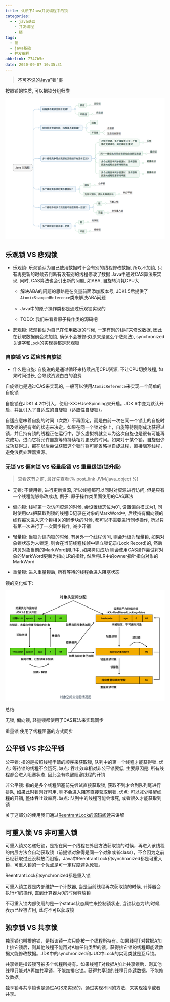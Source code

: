 ```yaml
---
title: 认识下Java并发编程中的锁
categories:
  - - java基础
    - 并发编程
    - 锁
tags:
  - 锁
  - java基础
  - 并发编程
abbrlink: 7747b5e
date: 2020-09-07 10:35:31
---
```


> [不可不说的Java"锁"事](https://tech.meituan.com/2018/11/15/java-lock.html)

按照锁的性质, 可以把锁分组归类

![锁家族](/image/锁分类.png)

<!-- more -->

## 乐观锁 VS 悲观锁

- 乐观锁: 乐观锁认为自己使用数据时不会有别的线程修改数据, 所以不加锁, 只有再更新的时候去判断有没有别的线程修改了数据
Java中通过CAS算法来实现, 同时, CAS算法也会引出新的问题, 如ABA, 自旋转消耗CPU大

    - 解决ABA的问题的思路是在变量前面添加版本号, JDK1.5后提供了`AtomicStampedReference`类来解决ABA问题

    - Java中的原子操作类都是通过乐观锁实现的
    
    - TODO: 我们来看看原子操作类的源码吧

- 悲观锁: 悲观锁认为自己在使用数据的时候, 一定有别的线程来修改数据, 因此在获取数据前会先加锁, 
确保不会被修改(原来是这么个悲观法), synchronized关键字和`Lock`的实现类都是悲观锁

### 自旋锁 VS 适应性自旋锁

- 什么是自旋: 自旋说的是通过循环来持续占用CPU资源, 不让CPU切换线程, 如果时间过长, 会导致资源白白的浪费

自旋锁也是通过CAS来实现的, 一般可以使用`AtomicReference`来实现一个简单的自旋锁

自旋锁在JDK1.4.2中引入，使用-XX:+UseSpinning来开启。JDK 6中变为默认开启，并且引入了自适应的自旋锁（适应性自旋锁）。

自适应意味着自旋的时间（次数）不再固定，而是由前一次在同一个锁上的自旋时间及锁的拥有者的状态来决定。如果在同一个锁对象上，自旋等待刚刚成功获得过锁，并且持有锁的线程正在运行中，那么虚拟机就会认为这次自旋也是很有可能再次成功，进而它将允许自旋等待持续相对更长的时间。如果对于某个锁，自旋很少成功获得过，那在以后尝试获取这个锁时将可能省略掉自旋过程，直接阻塞线程，避免浪费处理器资源。

### 无锁 VS 偏向锁 VS 轻量级锁 VS 重量级锁(锁升级)

> 查看这节之前, 最好先查看{% post_link JVM/java_object %}

- 无锁: 不使用锁, 进行更新资源, 所以线程都可以同时对资源进行访问, 但是只有一个线程能够修改成功, 例子: 原子操作类里面使用的CAS算法

- 偏向锁: 线程第一次访问资源的时候, 会设置标志位为01, 设置偏向模式为1, 同时使用`CAS`把获取到锁的线程ID记录在对象的MarkWord中,
后续持有偏向锁的线程每次进入这个锁相关的同步块的时候, 都可以不需要进行同步操作, 所以只有第一次进行了一次同步操作, 减少开销

- 轻量锁: 当锁为偏向锁的时候, 有另外一个线程访问, 则会升级为轻量锁, 
如果对象锁状态为未锁定, 则会在当前线程栈帧中建立锁记录(Lock Record)的, 然后拷贝对象当前的MarkWord到LR中, 如果拷贝成功
则会使用CAS操作尝试将对象的MarkWord更新为指向LR的指针, 然后将LR中的owner指针指向对象的MarkWord

- 重量锁: 进入重量锁后, 所有等待的线程会进入阻塞状态

锁的变化如下:

![锁变化](../../../image/锁状态转换.jpg)

总结:

无锁, 偏向锁, 轻量锁都使用了CAS算法来实现同步

重量锁 使用了线程阻塞的方式同步

## 公平锁 VS 非公平锁

公平锁: 指的是按照线程申请的顺序来获取锁, 队列中的第一个线程才能获得锁. 优点: 等待锁的线程不会饿死, 缺点: 吞吐效率相对非公平锁要低,
主要原因是: 所有线程都会进入阻塞状态, 因此会有唤醒阻塞线程的开销

非公平锁: 指的是多个线程阻塞前先尝试直接获取锁, 获取不到才会到队列尾进行排队, 如果此时锁刚好可用, 则不会进入阻塞直接获取到锁.
优点: 可以减少唤醒线程的开销, 整体吞吐效率高. 缺点: 队列中的线程可能会饿死, 或者很久才能获取到锁

关于这部分的使用我们通过[ReentrantLock的源码阅读](./ReentrantLock.md)来讲解

## 可重入锁 VS 非可重入锁

可重入锁又名递归锁，是指在同一个线程在外层方法获取锁的时候，再进入该线程的内层方法会自动获取锁（前提锁对象得是同一个对象或者class），不会因为之前已经获取过还没释放而阻塞。Java中ReentrantLock和synchronized都是可重入锁，可重入锁的一个优点是可一定程度避免死锁。

ReentrantLock和synchronized都是重入锁

可重入锁主要是内部维护一个计数器, 当是当前线程再次获取锁的时候, 计算器会执行+1的操作, 直到计算器为0的时候释放锁

不可重入锁内部使用的是一个status状态属性来控制锁状态, 当锁状态为1的时候, 表示已经被占用, 此时不可以获取锁

## 独享锁 VS 共享锁

独享锁也叫排他锁，是指该锁一次只能被一个线程所持有。如果线程T对数据A加上排它锁后，则其他线程不能再对A加任何类型的锁。获得排它锁的线程即能读数据又能修改数据。JDK中的synchronized和JUC中Lock的实现类就是互斥锁。

共享锁是指该锁可被多个线程所持有。如果线程T对数据A加上共享锁后，则其他线程只能对A再加共享锁，不能加排它锁。获得共享锁的线程只能读数据，不能修改数据。

独享锁与共享锁也是通过AQS来实现的，通过实现不同的方法，来实现独享或者共享。